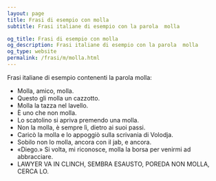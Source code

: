 ```yaml
---
layout: page
title: Frasi di esempio con molla 
subtitle: Frasi italiane di esempio con la parola  molla

og_title: Frasi di esempio con molla 
og_description: Frasi italiane di esempio con la parola  molla
og_type: website
permalink: /frasi/m/molla.html
---
```


Frasi italiane di esempio contenenti la parola molla:


- Molla, amico, molla.
- Questo gli molla un cazzotto.
- Molla la tazza nel lavello.
- È uno che non molla.
- Lo scatolino si apriva premendo una molla.
- Non la molla, è sempre lì, dietro ai suoi passi.
- Caricò la molla e lo appoggiò sulla scrivania di Volodja.
- Sobilo non lo molla, ancora con il jab, e ancora.
- «Diego.» Si volta, mi riconosce, molla la borsa per venirmi ad abbracciare.
- LAWYER VA IN CLINCH, SEMBRA ESAUSTO, POREDA NON MOLLA, CERCA LO.
